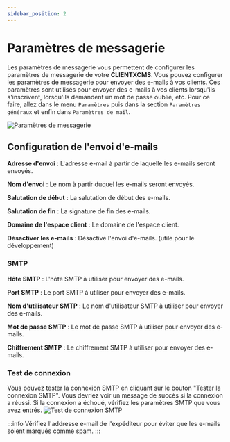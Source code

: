 ```yaml
---
sidebar_position: 2
---
```

# Paramètres de messagerie
Les paramètres de messagerie vous permettent de configurer les paramètres de messagerie de votre **CLIENTXCMS**. Vous pouvez configurer les paramètres de messagerie pour envoyer des e-mails à vos clients.
Ces paramètres sont utilisés pour envoyer des e-mails à vos clients lorsqu'ils s'inscrivent, lorsqu'ils demandent un mot de passe oublié, etc. Pour ce faire, allez dans le menu `Paramètres` puis dans la section `Paramètres généraux` et enfin dans `Paramètres de mail`.

![Paramètres de messagerie](/img/next_gen/settings/core/mail/mail.png)
## Configuration de l'envoi d'e-mails
**Adresse d'envoi** : L'adresse e-mail à partir de laquelle les e-mails seront envoyés.

**Nom d'envoi** : Le nom à partir duquel les e-mails seront envoyés.

**Salutation de début** : La salutation de début des e-mails.

**Salutation de fin** : La signature de fin des e-mails.

**Domaine de l'espace client** : Le domaine de l'espace client.

**Désactiver les e-mails** : Désactive l'envoi d'e-mails. (utile pour le développement)

### SMTP
**Hôte SMTP** : L'hôte SMTP à utiliser pour envoyer des e-mails.

**Port SMTP** : Le port SMTP à utiliser pour envoyer des e-mails.

**Nom d'utilisateur SMTP** : Le nom d'utilisateur SMTP à utiliser pour envoyer des e-mails.

**Mot de passe SMTP** : Le mot de passe SMTP à utiliser pour envoyer des e-mails.

**Chiffrement SMTP** : Le chiffrement SMTP à utiliser pour envoyer des e-mails.

### Test de connexion
Vous pouvez tester la connexion SMTP en cliquant sur le bouton "Tester la connexion SMTP".
Vous devriez voir un message de succès si la connexion a réussi.
Si la connexion a échoué, vérifiez les paramètres SMTP que vous avez entrés.
![Test de connexion SMTP](/img/next_gen/settings/core/mail/mail_success.png)

:::info
Vérifiez l'addresse e-mail de l'expéditeur pour éviter que les e-mails soient marqués comme spam.
:::